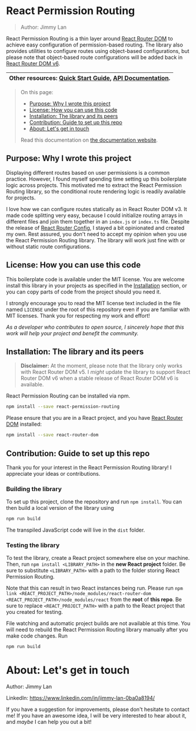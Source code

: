 # React Permission Routing

> Author: Jimmy Lan

React Permission Routing is a thin layer around [React Router DOM](https://www.npmjs.com/package/react-router-dom) to achieve easy configuration of permission-based routing.
The library also provides utilities to configure routes using object-based configurations, but please note that object-based route configurations will be added back in [React Router DOM v6](https://www.npmjs.com/package/react-router-dom).

| Other resources: [Quick Start Guide](), [API Documentation](). |
| --- |

> On this page:
> - [Purpose: Why I wrote this project](#purpose-why-i-wrote-this-project)
> - [License: How you can use this code](#license-how-you-can-use-this-code)
> - [Installation: The library and its peers](#installation-the-library-and-its-peers)
> - [Contribution: Guide to set up this repo](#contribution-guide-to-set-up-this-repo)
> - [About: Let's get in touch](#about-lets-get-in-touch)
> 
> Read this documentation on [the documentation website](https://permission-routing.jimmy-lan.com).

## Purpose: Why I wrote this project

Displaying different routes based on user permissions is a common practice.
However, I found myself spending time setting up this boilerplate logic across projects.
This motivated me to extract the React Permission Routing library, so the conditional route rendering logic is readily available for projects.

I love how we can configure routes statically as in React Router DOM v3.
It made code splitting very easy, because I could initialize routing arrays in different files and join them together in an `index.js` or `index.ts` file.
Despite the release of [React Router Config](https://www.npmjs.com/package/react-router-config), I stayed a bit opinionated and created my own.
Rest assured, you don't need to accept my opinion when you use the React Permission Routing library. The library will work just fine with or without static route configurations.

## License: How you can use this code

This boilerplate code is available under the MIT license.
You are welcome install this library in your projects as specified in the [Installation](#installation-the-library-and-its-peers) section, or you can copy parts of code from the project should you need it.

I strongly encourage you to read the MIT license text included in the file named `LICENSE` under the root of this repository even if you are familiar with MIT licenses.
Thank you for respecting my work and effort!

_As a developer who contributes to open source, I sincerely hope that this work will help your project and benefit the community._

## Installation: The library and its peers

> **Disclaimer:** At the moment, please note that the library only works with React Router DOM v5.
> I _might_ update the library to support React Router DOM v6 when a stable release of React Router DOM v6 is available.

React Permission Routing can be installed via npm.

```bash
npm install --save react-permission-routing
```
Please ensure that you are in a React project, and you have [React Router DOM](https://www.npmjs.com/package/react-router-dom) installed:

```bash
npm install --save react-router-dom
```

## Contribution: Guide to set up this repo

Thank you for your interest in the React Permission Routing library!
I appreciate your ideas or contributions.

### Building the library

To set up this project, clone the repository and run `npm install`.
You can then build a local version of the library using

```bash
npm run build
```

The transpiled JavaScript code will live in the `dist` folder.

### Testing the library

To test the library, create a React project somewhere else on your machine.
Then, run `npm install <LIBRARY_PATH>` in the **new React project** folder.
Be sure to substitute `<LIBRARY_PATH>` with a path to the folder storing React Permission Routing.

Note that this can result in two React instances being run.
Please run `npm link <REACT_PROJECT_PATH>/node_modules/react-router-dom <REACT_PROJECT_PATH>/node_modules/react` from the **root** of **this repo**.
Be sure to replace `<REACT_PROJECT_PATH>` with a path to the React project that you created for testing.

File watching and automatic project builds are not available at this time.
You will need to rebuild the React Permission Routing library manually after you make code changes.
Run

```bash
npm run build
```

# About: Let's get in touch

Author: Jimmy Lan

LinkedIn: https://www.linkedin.com/in/jimmy-lan-0ba0a8194/

If you have a suggestion for improvements, please don't hesitate to contact me!
If you have an awesome idea, I will be very interested to hear about it, and _maybe_ I can help you out a bit!
